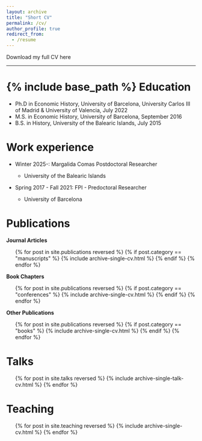 ```yaml
---
layout: archive
title: "Short CV"
permalink: /cv/
author_profile: true
redirect_from:
  - /resume
---
```




<a href="/files/García_Barrero_CV.pdf" download style="text-decoration: none;">Download my full CV here</a>

---
{% include base_path %}
Education
======
* Ph.D in Economic History, University of Barcelona, University Carlos III of Madrid & University of Valencia, July 2022
* M.S. in Economic History, University of Barcelona, September 2016
* B.S. in History, University of the Balearic Islands, July 2015

Work experience
======
* Winter 2025-: Margalida Comas Postdoctoral Researcher
  * University of the Balearic Islands

* Spring 2017 - Fall 2021: FPI - Predoctoral Researcher
  * University of Barcelona

Publications
======

<b>Journal Articles</b>

<ul>
  {% for post in site.publications reversed %}
    {% if post.category == "manuscripts" %}
      {% include archive-single-cv.html %}
    {% endif %}
  {% endfor %}
</ul>

<b>Book Chapters</b>

<ul>
  {% for post in site.publications reversed %}
    {% if post.category == "conferences" %}
      {% include archive-single-cv.html %}
    {% endif %}
  {% endfor %}
</ul>

<b>Other Publications</b>

<ul>
  {% for post in site.publications reversed %}
    {% if post.category == "books" %}
      {% include archive-single-cv.html %}
    {% endif %}
  {% endfor %}
</ul>
  
Talks
======
  <ul>{% for post in site.talks reversed %}
    {% include archive-single-talk-cv.html  %}
  {% endfor %}</ul>
  
Teaching
======
  <ul>{% for post in site.teaching reversed %}
    {% include archive-single-cv.html %}
  {% endfor %}</ul>
